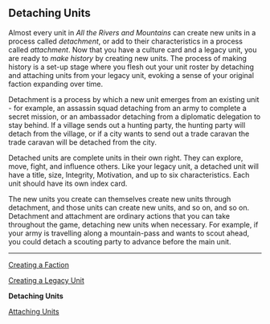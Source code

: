 ## Detaching Units


Almost every unit in _All the Rivers and Mountains_ can create new units in a process called _detachment_, or add to their characteristics in a process called _attachment_.  Now that you have a culture card and a legacy unit, you are ready to _make history_ by creating new units.  The process of making history is a set-up stage where you flesh out your unit roster by detaching and attaching units from your legacy unit, evoking a sense of your original faction expanding over time.

Detachment is a process by which a new unit emerges from an existing unit - for example, an assassin squad detaching from an army to complete a secret mission, or an ambassador detaching from a diplomatic delegation to stay behind.  If a village sends out a hunting party, the hunting party will detach from the village, or if a city wants to send out a trade caravan the trade caravan will be detached from the city.

Detached units are complete units in their own right.  They can explore, move, fight, and influence others.  Like your legacy unit, a detached unit will have a title, size, Integrity, Motivation, and up to six characteristics.  Each unit should have its own index card.

The new units you create can themselves create new units through detachment, and those units can create new units, and so on, and so on.  Detachment and attachment are ordinary actions that you can take throughout the game, detaching new units when necessary.  For example, if your army is travelling along a mountain-pass and wants to scout ahead, you could detach a scouting party to advance before the main unit.


---

[Creating a Faction](/rpg_char.html)

[Creating a Legacy Unit](/rpg_legacy.html)

**Detaching Units**

[Attaching Units](/rpg_attach.html)
